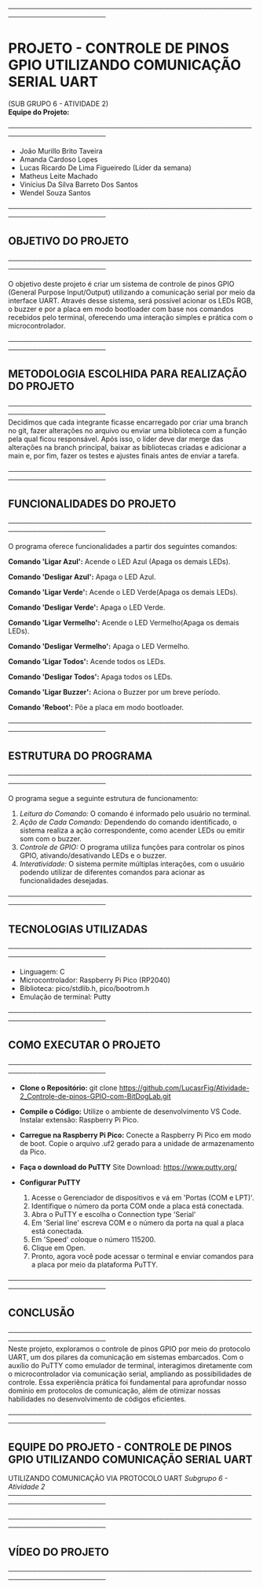 ──────────────────────────────────────────────────────────────────────  
# PROJETO - CONTROLE DE PINOS GPIO UTILIZANDO COMUNICAÇÃO SERIAL UART
(SUB GRUPO 6 - ATIVIDADE 2)  
**Equipe do Projeto:** 

──────────────────────────────────────────────────────────────────────

- João Murillo Brito Taveira  
- Amanda Cardoso Lopes  
- Lucas Ricardo De Lima Figueiredo (Líder da semana)  
- Matheus Leite Machado  
- Vinícius Da Silva Barreto Dos Santos  
- Wendel Souza Santos  

──────────────────────────────────────────────────────────────────────  
## OBJETIVO DO PROJETO  
──────────────────────────────────────────────────────────────────────  

O objetivo deste projeto é criar um sistema de controle de pinos GPIO (General Purpose Input/Output) utilizando a comunicação serial por meio da interface UART. Através desse sistema, será possível acionar os LEDs RGB, o buzzer e por a placa em modo bootloader com base nos comandos recebidos pelo terminal, oferecendo uma interação simples e prática com o microcontrolador. 

──────────────────────────────────────────────────────────────────────  
## METODOLOGIA ESCOLHIDA PARA REALIZAÇÃO DO PROJETO
──────────────────────────────────────────────────────────────────────  
Decidimos que cada integrante ficasse encarregado por criar uma branch no git, fazer alterações no arquivo ou enviar uma biblioteca com a função pela qual ficou responsável. Após isso, o líder deve dar merge das alterações na branch principal, baixar as bibliotecas criadas e adicionar a main e, por fim, fazer os testes e ajustes finais antes de enviar a tarefa. 

──────────────────────────────────────────────────────────────────────  
## FUNCIONALIDADES DO PROJETO  
──────────────────────────────────────────────────────────────────────  

O programa oferece funcionalidades a partir dos seguintes comandos:

**Comando 'Ligar Azul':** Acende o LED Azul (Apaga os demais LEDs).

**Comando 'Desligar Azul':** Apaga o LED Azul.

**Comando 'Ligar Verde':** Acende o LED Verde(Apaga os demais LEDs).

**Comando 'Desligar Verde':** Apaga o LED Verde.

**Comando 'Ligar Vermelho':** Acende o LED Vermelho(Apaga os demais LEDs).

**Comando 'Desligar Vermelho':** Apaga o LED Vermelho.

**Comando 'Ligar Todos':** Acende todos os LEDs.

**Comando 'Desligar Todos':** Apaga todos os LEDs.

**Comando 'Ligar Buzzer':** Aciona o Buzzer por um breve período.

**Comando 'Reboot':** Põe a placa em modo bootloader.

──────────────────────────────────────────────────────────────────────  
## ESTRUTURA DO PROGRAMA  
──────────────────────────────────────────────────────────────────────  

O programa segue a seguinte estrutura de funcionamento:

1. *Leitura do Comando:* O comando é informado pelo usuário no terminal.  
2. *Ação de Cada Comando:* Dependendo do comando identificado, o sistema realiza a ação correspondente, como acender LEDs ou emitir som com o buzzer.  
3. *Controle de GPIO:* O programa utiliza funções para controlar os pinos GPIO, ativando/desativando LEDs e o buzzer.  
4. *Interatividade:* O sistema permite múltiplas interações, com o usuário podendo utilizar de diferentes comandos para acionar as funcionalidades desejadas.

──────────────────────────────────────────────────────────────────────  
## TECNOLOGIAS UTILIZADAS  
──────────────────────────────────────────────────────────────────────  
- Linguagem: C
- Microcontrolador: Raspberry Pi Pico (RP2040)
- Biblioteca: pico/stdlib.h, pico/bootrom.h
- Emulação de terminal: Putty

──────────────────────────────────────────────────────────────────────  
## COMO EXECUTAR O PROJETO
──────────────────────────────────────────────────────────────────────  
- **Clone o Repositório:**
  git clone https://github.com/LucasrFig/Atividade-2_Controle-de-pinos-GPIO-com-BitDogLab.git

- **Compile o Código:**
  Utilize o ambiente de desenvolvimento VS Code. 
  Instalar extensão: Raspberry Pi Pico.

- **Carregue na Raspberry Pi Pico:**
  Conecte a Raspberry Pi Pico em modo de boot.
  Copie o arquivo .uf2 gerado para a unidade de armazenamento da Pico.

- **Faça o download do PuTTY**
  Site Download: https://www.putty.org/
  
- **Configurar PuTTY**
  1. Acesse o Gerenciador de dispositivos e vá em 'Portas (COM e LPT)'.
  2. Identifique o número da porta COM onde a placa está conectada.
  3. Abra o PuTTY e escolha o Connection type 'Serial'
  4. Em 'Serial line' escreva COM e o número da porta na qual a placa está conectada.
  5. Em 'Speed' coloque o número 115200.
  6. Clique em Open.
  7. Pronto, agora você pode acessar o terminal e enviar comandos para a placa por meio da plataforma PuTTY.
  
──────────────────────────────────────────────────────────────────────  
## CONCLUSÃO  
──────────────────────────────────────────────────────────────────────  
Neste projeto, exploramos o controle de pinos GPIO por meio do protocolo UART, um dos pilares da comunicação em sistemas embarcados. Com o auxílio do PuTTY como emulador de terminal, interagimos diretamente com o microcontrolador via comunicação serial, ampliando as possibilidades de controle. Essa experiência prática foi fundamental para aprofundar nosso domínio em protocolos de comunicação, além de otimizar nossas habilidades no desenvolvimento de códigos eficientes.

──────────────────────────────────────────────────────────────────────  
## EQUIPE DO PROJETO - CONTROLE DE PINOS GPIO UTILIZANDO COMUNICAÇÃO SERIAL UART
UTILIZANDO COMUNICAÇÃO VIA PROTOCOLO UART
*Subgrupo 6 - Atividade 2*  
──────────────────────────────────────────────────────────────────────

──────────────────────────────────────────────────────────────────────  
## VÍDEO DO PROJETO  
────────────────────────────────────────────────────────────────────── 
 
